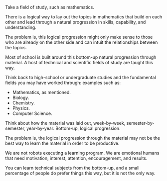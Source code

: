 Take a field of study, such as mathematics.

There is a logical way to lay out the topics in mathematics that build on each other and lead through a natural progression in skills, capability, and understanding.

The problem is, this logical progression might only make sense to those who are already on the other side and can intuit the relationships between the topics.

Most of school is built around this bottom-up natural progression through material. A host of technical and scientific fields of study are taught this way.

Think back to high-school or undergraduate studies and the fundamental fields you may have worked through: examples such as:

-   Mathematics, as mentioned.
-   Biology.
-   Chemistry.
-   Physics.
-   Computer Science.

Think about how the material was laid out, week-by-week, semester-by-semester, year-by-year. Bottom-up, logical progression.

The problem is, the logical progression through the material may not be the best way to learn the material in order to be productive.

We are not robots executing a learning program. We are emotional humans that need motivation, interest, attention, encouragement, and results.

You can learn technical subjects from the bottom-up, and a small percentage of people do prefer things this way, but it is not the only way.